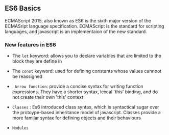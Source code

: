 ## ES6 Basics

ECMAScript 2015, also known as ES6 is the sixth major version of the ECMASript language specification. ECMAScript is the standard for scripting languages, and javascript is an implementaion of the new standard.

### New features in ES6
* The <code>let</code> keyword: allows you to declare variables that are limited to the block they are define in

* The <code>const</code> keyword: used for defining constants whose values cannoot be reassigned

* <code> Arrow function</code>: provide a concise syntax for writing function expressions. They have a shorter syntax, lexcal 'this' binding, and do not create their own 'this' context

* <code>Classes</code> : Es6 introduced class syntax, which is syntactical sugar over the protoype-based inheritance model of javascript. Classes provide a more familar syntax for defining objects and their behaviours

* <code>Modules</code>

